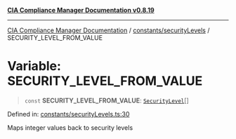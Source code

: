 [**CIA Compliance Manager Documentation v0.8.19**](../../../README.md)

***

[CIA Compliance Manager Documentation](../../../modules.md) / [constants/securityLevels](../README.md) / SECURITY\_LEVEL\_FROM\_VALUE

# Variable: SECURITY\_LEVEL\_FROM\_VALUE

> `const` **SECURITY\_LEVEL\_FROM\_VALUE**: [`SecurityLevel`](../../../types/cia/type-aliases/SecurityLevel.md)[]

Defined in: [constants/securityLevels.ts:30](https://github.com/Hack23/cia-compliance-manager/blob/8a17389ebf0d2a027875b835eec814811b99abcc/src/constants/securityLevels.ts#L30)

Maps integer values back to security levels
